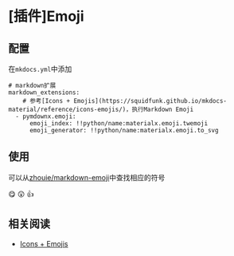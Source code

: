 
# [插件]Emoji

## 配置

在`mkdocs.yml`中添加

```
# markdown扩展
markdown_extensions:
    # 参考[Icons + Emojis](https://squidfunk.github.io/mkdocs-material/reference/icons-emojis/)，执行Markdown Emoji
  - pymdownx.emoji:
      emoji_index: !!python/name:materialx.emoji.twemoji
      emoji_generator: !!python/name:materialx.emoji.to_svg
```

## 使用

可以从[zhouie/markdown-emoji](https://github.com/zhouie/markdown-emoji)中查找相应的符号

:yum: :astonished: :+1:

## 相关阅读

* [Icons + Emojis](https://squidfunk.github.io/mkdocs-material/reference/icons-emojis/)